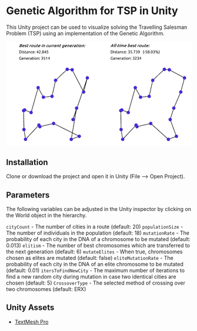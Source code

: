 # Genetic Algorithm for TSP in Unity

This Unity project can be used to visualize solving the Travelling Salesman Problem (TSP) using an implementation of the Genetic Algorithm.

![alt text](images/tsp.png)

## Installation
Clone or download the project and open it in Unity (File --> Open Project).

## Parameters
The following variables can be adjusted in the Unity inspector by clicking on the World object in the hierarchy.

`cityCount` - The number of cities in a route (default: 20)
`populationSize` - The number of individuals in the population (default: 18)
`mutationRate` - The probability of each city in the DNA of a chromosome to be mutated (default: 0.013)
`elitism` - The number of best chromosomes which are transferred to the next generation (default: 6)
`mutateElites` - When true, chromosomes chosen as elites are mutated (default: false)
`eliteMutationRate` - The probability of each city in the DNA of an elite chromosome to be mutated (default: 0.01)
`itersToFindNewCity` - The maximum number of iterations to find a new random city during mutation in case two identical cities are chosen (default: 5)
`CrossoverType` - The selected method of crossing over two chromosomes (default: ERX)

## Unity Assets
- [TextMesh Pro](https://assetstore.unity.com/packages/essentials/beta-projects/textmesh-pro-84126)